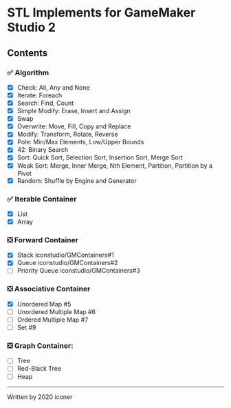 # STL Implements for GameMaker Studio 2

## Contents
### ✅ Algorithm
  * [x] Check: All, Any and None
  * [x] Iterate: Foreach
  * [x] Search: Find, Count
  * [x] Simple Modify: Erase, Insert and Assign
  * [x] Swap
  * [x] Overwrite: Move, Fill, Copy and Replace
  * [x] Modify: Transform, Rotate, Reverse
  * [x] Pole: Min/Max Elements, Low/Upper Bounds
  * [x] 42: Binary Search
  * [x] Sort: Quick Sort, Selection Sort, Insertion Sort, Merge Sort
  * [x] Weak Sort: Merge, Inner Merge, Nth Element, Partition, Partition by a Pivot
  * [x] Random: Shuffle by Engine and Generator

### ✅ Iterable Container
  * [x] List
  * [x] Array

### ❎ Forward Container
  * [x] Stack iconstudio/GMContainers#1
  * [x] Queue iconstudio/GMContainers#2
  * [ ] Priority Queue iconstudio/GMContainers#3

### ❎ Associative Container
  * [x] Unordered Map #5
  * [ ] Unordered Multiple Map #6
  * [ ] Ordered Multiple Map #7
  * [ ] Set #9

### ❎ Graph Container: 
  * [ ] Tree
  * [ ] Red-Black Tree
  * [ ] Heap

---
Written by 2020 iconer
